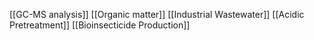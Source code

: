 [[GC-MS analysis]]
[[Organic matter]]
[[Industrial Wastewater]]
[[Acidic Pretreatment]]
[[Bioinsecticide Production]]
